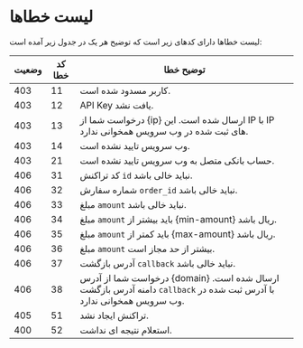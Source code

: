 # لیست خطاها

لیست خطاها دارای کدهای زیر است که توضیح هر یک در جدول زیر آمده است:

وضعیت | کد خطا | توضیح خطا
----- | ------ | ---------
403 | 11 | کاربر مسدود شده است.
403 | 12 | API Key یافت نشد.
403 | 13 | درخواست شما از {ip} ارسال شده است. این IP با IP های ثبت شده در وب سرویس همخوانی ندارد.
403 | 14 | وب سرویس تایید نشده است.
403 | 21 | حساب بانکی متصل به وب سرویس تایید نشده است.
406 | 31 | کد تراکنش `id` نباید خالی باشد.
406 | 32 | شماره سفارش `order_id` نباید خالی باشد.
406 | 33 | مبلغ `amount` نباید خالی باشد.
406 | 34 | مبلغ `amount` باید بیشتر از {min-amount} ریال باشد.
406 | 35 | مبلغ `amount` باید کمتر از {max-amount} ریال باشد.
406 | 36 | مبلغ `amount` بیشتر از حد مجاز است.
406 | 37 | آدرس بازگشت `callback` نباید خالی باشد.
406 | 38 | درخواست شما از آدرس {domain} ارسال شده است. دامنه آدرس بازگشت `callback` با آدرس ثبت شده در وب سرویس همخوانی ندارد.
405 | 51 | تراکنش ایجاد نشد.
400 | 52 | استعلام نتیجه ای نداشت.